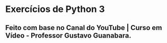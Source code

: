 # Exercícios de Python 3
## Feito com base no Canal do YouTube | Curso em Vídeo - Professor Gustavo Guanabara.

